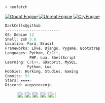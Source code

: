 ```zsh
> neofetch
```
[![Godot Engine](https://img.shields.io/badge/Godot%20Engine-Community%20Member-brightgreen)](https://godotengine.org)
[![Unreal Engine](https://img.shields.io/badge/Unreal%20Engine-Developer-blue)](https://www.unrealengine.com)
[![CryEngine](https://img.shields.io/badge/CryEngine-Contributor-orange)](https://www.cryengine.com)

```csharp
DarkCells@github
-------------------------
OS: Debian 12
Shell: zsh 5.8
Location: Pará, Brasil
Frameworks: Löve, Django, Pygame, Bootstrap
Languages: Python, C/C++,
           PHP, Lua, ShellScript
Learning: C/C++, GDscprit, MySQL,
          Python, Lua
Hobbies: Working, Studies, Gaming
Commits: 52
Stars: ★★★★☆
Discord: augustosenju
```
<p align="left">
  &nbsp; &nbsp; &nbsp; &nbsp; &nbsp;
  <img alt="#00ff00" src="https://via.placeholder.com/15/00ff00/000000?text=+" width="25" height="20" /><img alt="#00ff00" src="https://via.placeholder.com/15/00ff00/000000?text=+" width="25" height="20" /><img alt="#00ff00" src="https://via.placeholder.com/15/00ff00/000000?text=+" width="25" height="20" /><img alt="#00ff00" src="https://via.placeholder.com/15/00ff00/000000?text=+" width="25" height="20" /><img alt="#00ff00" src="https://via.placeholder.com/15/00ff00/000000?text=+" width="25" height="20" />
</p>
